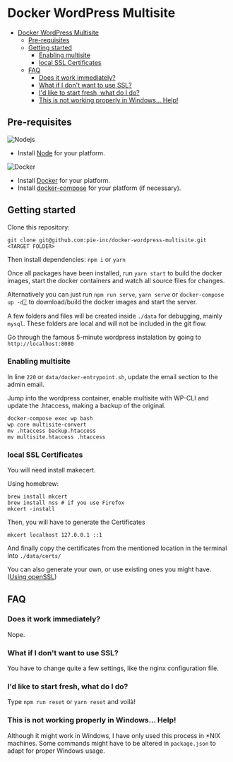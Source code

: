 # Docker WordPress Multisite
- [Docker WordPress Multisite](#docker-wordpress-multisite)
  - [Pre-requisites](#pre-requisites)
  - [Getting started](#getting-started)
    - [Enabling multisite](#enabling-multisite)
    - [local SSL Certificates](#local-ssl-certificates)
  - [FAQ](#faq)
    - [Does it work immediately?](#does-it-work-immediately)
    - [What if I don't want to use SSL?](#what-if-i-dont-want-to-use-ssl)
    - [I'd like to start fresh, what do I do?](#id-like-to-start-fresh-what-do-i-do)
    - [This is not working properly in Windows... Help!](#this-is-not-working-properly-in-windows-help)

## Pre-requisites
![Nodejs](https://png.icons8.com/color/50/000000/nodejs.png)
* Install [Node](https://nodejs.org/) for your platform.

![Docker](https://png.icons8.com/color/50/000000/docker.png)
* Install [Docker](https://www.docker.com/get-docker) for your platform.
* Install [docker-compose](https://docs.docker.com/compose/install/) for your platform (if necessary).

## Getting started
Clone this repository:
```
git clone git@github.com:pie-inc/docker-wordpress-multisite.git <TARGET FOLDER>
```

Then install dependencies: ```npm i``` or ```yarn```

Once all packages have been installed, run ```yarn start``` to build the docker images, start the docker containers and watch all source files for changes.

Alternatively you can just run ```npm run serve```, ```yarn serve``` or ```docker-compose up -d```[❔](https://docs.docker.com/compose/reference/up/) to download/build the docker images and start the server.

A few folders and files will be created inside ```./data``` for debugging, mainly ```mysql```. These folders are local and will not be included in the git flow.

Go through the famous 5-minute wordpress instalation by going to ```http://localhost:8080```

### Enabling multisite
In line `220` or `data/docker-entrypoint.sh`, update the email section to the admin email.

Jump into the wordpress container, enable multisite with WP-CLI and update the .htaccess, making a backup of the original.

```SHELL
docker-compose exec wp bash
wp core multisite-convert
mv .htaccess backup.htaccess
mv multisite.htaccess .htaccess
```

### local SSL Certificates
You will need install makecert.

Using homebrew:
```SHELL
brew install mkcert
brew install nss # if you use Firefox
mkcert -install
```

Then, you will have to generate the Certificates
```SHELL
mkcert localhost 127.0.0.1 ::1
```

And finally copy the certificates from the mentioned location in the terminal into ```./data/certs/```

You can also generate your own, or use existing ones you might have. 
([Using openSSL](https://www.openssl.org/docs/manmaster/man1/openssl-req.html))

## FAQ
### Does it work immediately?
Nope.

### What if I don't want to use SSL?
You have to change quite a few settings, like the nginx configuration file.

### I'd like to start fresh, what do I do?
Type ```npm run reset``` or ```yarn reset``` and voilà!

### This is not working properly in Windows... Help!
Although it might work in Windows, I have only used this process in *NIX machines. Some commands might have to be altered in `package.json` to adapt for proper Windows usage.
